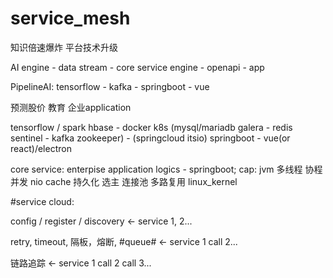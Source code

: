 # service_mesh
知识倍速爆炸  平台技术升级  

AI engine - data stream - core service engine - openapi - app 

PipelineAI: tensorflow - kafka - springboot - vue

预测股价 教育 企业application


tensorflow / spark hbase - docker k8s (mysql/mariadb galera - redis sentinel - kafka zookeeper)  - (springcloud itsio) springboot - vue(or react)/electron

core service: enterpise application logics - springboot; cap: jvm 多线程 协程 并发 nio cache 持久化 选主 连接池 多路复用  linux_kernel



#service cloud:

config / register / discovery <- service 1, 2...

retry, timeout, 隔板，熔断, #queue# <- service 1 call 2...

链路追踪 <- service 1 call 2 call 3...
